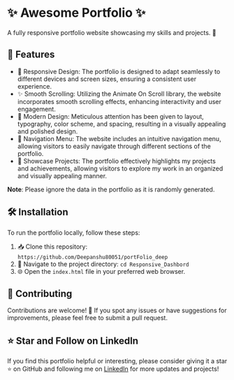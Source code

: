 # ✨ Awesome Portfolio ✨

A fully responsive portfolio website showcasing my skills and projects. 🚀

## 🎨 Features

- 📱 Responsive Design: The portfolio is designed to adapt seamlessly to different devices and screen sizes, ensuring a consistent user experience.
- ✨ Smooth Scrolling: Utilizing the Animate On Scroll library, the website incorporates smooth scrolling effects, enhancing interactivity and user engagement.
- 🎉 Modern Design: Meticulous attention has been given to layout, typography, color scheme, and spacing, resulting in a visually appealing and polished design.
- 🚀 Navigation Menu: The website includes an intuitive navigation menu, allowing visitors to easily navigate through different sections of the portfolio.
- 🌟 Showcase Projects: The portfolio effectively highlights my projects and achievements, allowing visitors to explore my work in an organized and visually appealing manner.

**Note**: Please ignore the data in the portfolio as it is randomly generated.

## 🛠️ Installation

To run the portfolio locally, follow these steps:

1. 📥 Clone this repository: `https://github.com/Deepanshu80051/portFolio_deep`
2. 📂 Navigate to the project directory: `cd Responsive_Dashbord`
3. 🌐 Open the `index.html` file in your preferred web browser.


## 🤝 Contributing

Contributions are welcome! 🎉 If you spot any issues or have suggestions for improvements, please feel free to submit a pull request.

## ⭐ Star and Follow on LinkedIn

If you find this portfolio helpful or interesting, please consider giving it a star ⭐ on GitHub and following me on [LinkedIn](https://www.linkedin.com/in/akash-kompelly-7b8139243/) for more updates and projects!

